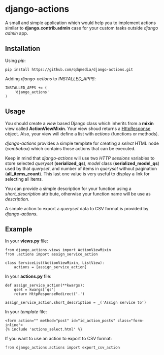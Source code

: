 django-actions
==============

A small and simple application which would help you to implement actions similar to
**django.contrib.admin** case for your custom tasks outside *django admin* app.


Installation
-------------

Using *pip*:

    pip install https://github.com/qdqmedia/django-actions.git

Adding *django-actions* to *INSTALLED_APPS*:

    INSTALLED_APPS += (
        'django_actions'
    )


Usage
------

You should create a *view* based Django class which inherits from a **mixin** view
called **ActionViewMixin**. Your view shoud returns a [HttpResponse](https://docs.djangoproject.com/en/dev/ref/request-response/#django.http.HttpResponse) object. Also, your view will define a list with *actions* (functions or methods).

*django-actions* provides a simple template for creating a *select* HTML node (*combobox*)
which contains those actions that can be executed.

Keep in mind that *django-actions* will use two *HTTP sessions* variables to store
selected *queryset* (**serialized\_qs**), *model* class (**serialized\_model_qs**) used by
that *queryset*, and number of items in *queryset* without pagination (**all\_items\_count**).
This last one value is very useful to display a link for selecting all items.

You can provide a simple description for your function using a *short_description* attribute,
otherwise your function name will be use as *description*.

A simple action to export a *queryset* data to CSV format is provided by *django-actions*.

Example
--------

In your **views.py** file:

    from django_actions.views import ActionViewMixin
    from .actions import assign_service_action

    class ServiceList(ActionViewMixin, ListView):
        actions = [assign_service_action]


In your **actions.py** file:

    def assign_service_action(**kwargs):
        qset = kwargs['qs']
        return HttpResponseRedirect('.')

    assign_service_action.short_description = _('Assign service to')

In your *template* file:

    <form action="" method="post" id="id_action_posts" class="form-inline">
    {% include 'actions_select.html' %}

If you want to use an action to export to CSV format:

    from django_actions.actions import export_csv_action
